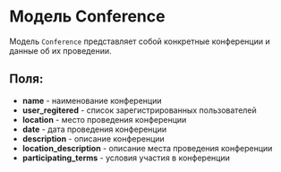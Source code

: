 <h1>Модель Conference</h1>
<p>Модель <code>Conference</code> представляет собой конкретные конференции и данные об их проведении.</p>

<h2>Поля:</h2>
<ul>
    <li><b>name</b> - наименование конференции</li>
    <li><b>user_regitered</b> - список зарегистрированных пользователей</li>
    <li><b>location</b> - место проведения конференции</li>
    <li><b>date</b> - дата проведения конференции</li>
    <li><b>description</b> - описание конференции</li>
    <li><b>location_description</b> - описание места проведения конференции</li>
    <li><b>participating_terms</b> - условия участия в конференции</li>
</ul>
